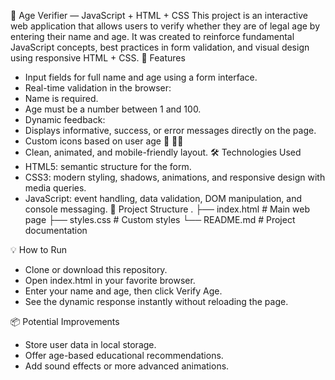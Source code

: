 🧠 Age Verifier — JavaScript + HTML + CSS
This project is an interactive web application that allows users to verify whether they are of legal age by entering their name and age. It was created to reinforce fundamental JavaScript concepts, best practices in form validation, and visual design using responsive HTML + CSS.
🚀 Features
- Input fields for full name and age using a form interface.
- Real-time validation in the browser:
- Name is required.
- Age must be a number between 1 and 100.
- Dynamic feedback:
- Displays informative, success, or error messages directly on the page.
- Custom icons based on user age 👶 👨‍💻
- Clean, animated, and mobile-friendly layout.
🛠️ Technologies Used
- HTML5: semantic structure for the form.
- CSS3: modern styling, shadows, animations, and responsive design with media queries.
- JavaScript: event handling, data validation, DOM manipulation, and console messaging.
🎯 Project Structure
.
├── index.html       # Main web page
├── styles.css       # Custom styles
└── README.md        # Project documentation


💡 How to Run
- Clone or download this repository.
- Open index.html in your favorite browser.
- Enter your name and age, then click Verify Age.
- See the dynamic response instantly without reloading the page.



📦 Potential Improvements
- Store user data in local storage.
- Offer age-based educational recommendations.
- Add sound effects or more advanced animations.


